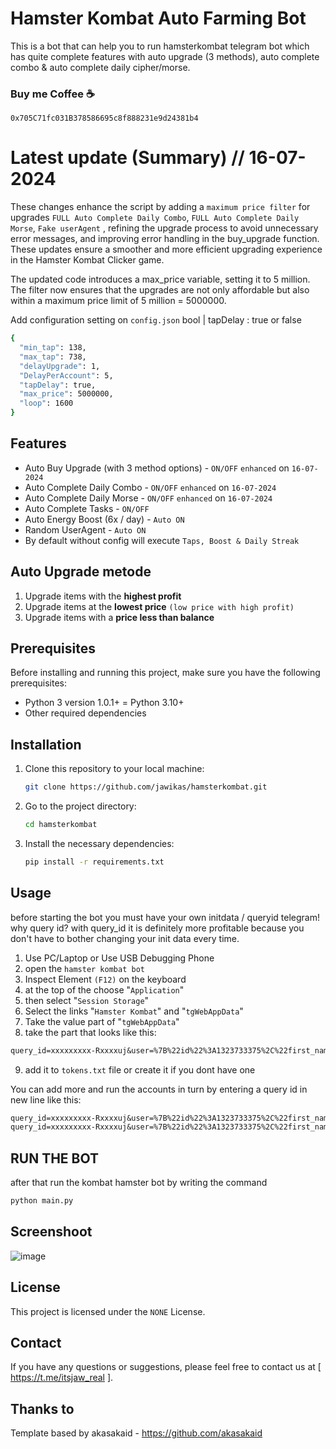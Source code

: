 # Hamster Kombat Auto Farming Bot 
This is a bot that can help you to run hamsterkombat telegram bot which has quite complete features with auto upgrade (3 methods), auto complete combo & auto complete daily cipher/morse.

### Buy me Coffee ☕ 
```
0x705C71fc031B378586695c8f888231e9d24381b4
```

# Latest update (Summary) // 16-07-2024
These changes enhance the script by adding a `maximum price filter` for upgrades `FULL Auto Complete Daily Combo`, `FULL Auto Complete Daily Morse`, `Fake userAgent` , refining the upgrade process to avoid unnecessary error messages, and improving error handling in the buy_upgrade function. These updates ensure a smoother and more efficient upgrading experience in the Hamster Kombat Clicker game.

The updated code introduces a max_price variable, setting it to 5 million. The filter now ensures that the upgrades are not only affordable but also within a maximum price limit of 5 million = 5000000.

Add configuration setting on `config.json` 
bool | tapDelay : true or false 
  ```bash
{
    "min_tap": 138,
    "max_tap": 738,
    "delayUpgrade": 1,
    "DelayPerAccount": 5,
    "tapDelay": true,
    "max_price": 5000000,
    "loop": 1600
}
  ```
## Features
- Auto Buy Upgrade (with 3 method options) - `ON/OFF` `enhanced` on `16-07-2024`
- Auto Complete Daily Combo - `ON/OFF` `enhanced` on `16-07-2024`
- Auto Complete Daily Morse - `ON/OFF` `enhanced` on `16-07-2024`
- Auto Complete Tasks - `ON/OFF`
- Auto Energy Boost (6x / day) - `Auto ON`
- Random UserAgent - `Auto ON`
- By default without config will execute `Taps, Boost & Daily Streak`

##  Auto Upgrade metode
  1. Upgrade items with the **highest profit**
  2. Upgrade items at the **lowest price** `(low price with high profit)`
  3. Upgrade items with a **price less than balance**

## Prerequisites
Before installing and running this project, make sure you have the following prerequisites:
- Python 3 version 1.0.1+ = Python 3.10+
- Other required dependencies

## Installation
1. Clone this repository to your local machine:
    ```bash
    git clone https://github.com/jawikas/hamsterkombat.git
    ```
2. Go to the project directory:
    ```bash
    cd hamsterkombat
    ```
3. Install the necessary dependencies:
    ```bash
    pip install -r requirements.txt
    ```

## Usage
before starting the bot you must have your own initdata / queryid telegram! why query id? with query_id it is definitely more profitable because you don't have to bother changing your init data every time.

1. Use PC/Laptop or Use USB Debugging Phone
2. open the `hamster kombat bot`
3. Inspect Element `(F12)` on the keyboard
4. at the top of the choose "`Application`" 
5. then select "`Session Storage`" 
6. Select the links "`Hamster Kombat`" and "`tgWebAppData`"
7. Take the value part of "`tgWebAppData`"
8. take the part that looks like this: 

```txt 
query_id=xxxxxxxxx-Rxxxxuj&user=%7B%22id%22%3A1323733375%2C%22first_name%22%3A%22xxxx%22%2C%22last_name%22%3A%22%E7%9A%BF%20xxxxxx%22%2C%22username%22%3A%22xxxxx%22%2C%22language_code%22%3A%22id%22%2C%22allows_write_to_pm%22%3Atrue%7D&auth_date=xxxxx&hash=xxxxxxxxxxxxxxxxxxxxxxxxxxxxxxxxxxxxxxxxxxxxxxxxxxxxxxxxxxxxxx
```
9. add it to `tokens.txt` file or create it if you dont have one


You can add more and run the accounts in turn by entering a query id in new line like this:
```txt
query_id=xxxxxxxxx-Rxxxxuj&user=%7B%22id%22%3A1323733375%2C%22first_name%22%3A%22xxxx%22%2C%22last_name%22%3A%22%E7%9A%BF%20xxxxxx%22%2C%22username%22%3A%22xxxxx%22%2C%22language_code%22%3A%22id%22%2C%22allows_write_to_pm%22%3Atrue%7D&auth_date=xxxxx&hash=xxxxxxxxxxxxxxxxxxxxxxxxxxxxxxxxxxxxxxxxxxxxxxxxxxxxxxxxxxxxxx
query_id=xxxxxxxxx-Rxxxxuj&user=%7B%22id%22%3A1323733375%2C%22first_name%22%3A%22xxxx%22%2C%22last_name%22%3A%22%E7%9A%BF%20xxxxxx%22%2C%22username%22%3A%22xxxxx%22%2C%22language_code%22%3A%22id%22%2C%22allows_write_to_pm%22%3Atrue%7D&auth_date=xxxxx&hash=xxxxxxxxxxxxxxxxxxxxxxxxxxxxxxxxxxxxxxxxxxxxxxxxxxxxxxxxxxxxxx
```
## RUN THE BOT
after that run the kombat hamster bot by writing the command

```bash
python main.py
```

## Screenshoot
![image](https://github.com/jawikas/hamsterkombat/assets/63976518/de33ad9f-f5ea-451e-a9ac-bce8d525e28f)

## License
This project is licensed under the `NONE` License.

## Contact
If you have any questions or suggestions, please feel free to contact us at [ https://t.me/itsjaw_real ].

## Thanks to
Template based by akasakaid - https://github.com/akasakaid
